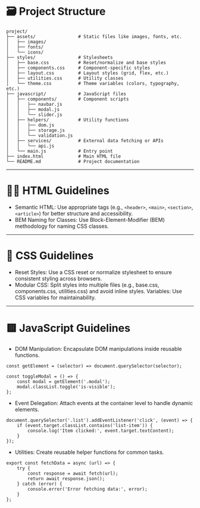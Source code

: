 # 🗃️ Project Structure

```
project/
├── assets/                # Static files like images, fonts, etc.
│   ├── images/
│   ├── fonts/
│   └── icons/
├── styles/                # Stylesheets
│   ├── base.css           # Reset/normalize and base styles
│   ├── components.css     # Component-specific styles
│   ├── layout.css         # Layout styles (grid, flex, etc.)
│   ├── utilities.css      # Utility classes
│   └── theme.css          # Theme variables (colors, typography, etc.)
├── javascript/            # JavaScript files
│   ├── components/        # Component scripts
│   │   ├── navbar.js
│   │   ├── modal.js
│   │   └── slider.js
│   ├── helpers/           # Utility functions
│   │   ├── dom.js
│   │   ├── storage.js
│   │   └── validation.js
│   ├── services/          # External data fetching or APIs
│   │   └── api.js
│   └── main.js            # Entry point
├── index.html             # Main HTML file
└── README.md              # Project documentation
```

<hr>

# 👩‍🏫 HTML Guidelines

- Semantic HTML: Use appropriate tags (e.g., `<header>`, `<main>`, `<section>`, `<article>`) for better structure and accessibility.
- BEM Naming for Classes: Use Block-Element-Modifier (BEM) methodology for naming CSS classes.

<hr>

# 🎨 CSS Guidelines

- Reset Styles: Use a CSS reset or normalize stylesheet to ensure consistent styling across browsers.
- Modular CSS: Split styles into multiple files (e.g., base.css, components.css, utilities.css) and avoid inline styles.
  Variables: Use CSS variables for maintainability.

<hr>

# 🟨 JavaScript Guidelines

- DOM Manipulation: Encapsulate DOM manipulations inside reusable functions.

```
const getElement = (selector) => document.querySelector(selector);

const toggleModal = () => {
    const modal = getElement('.modal');
    modal.classList.toggle('is-visible');
};
```

- Event Delegation: Attach events at the container level to handle dynamic elements.

```
document.querySelector('.list').addEventListener('click', (event) => {
    if (event.target.classList.contains('list-item')) {
        console.log('Item clicked:', event.target.textContent);
    }
});
```

- Utilities: Create reusable helper functions for common tasks.

```
export const fetchData = async (url) => {
    try {
        const response = await fetch(url);
        return await response.json();
    } catch (error) {
        console.error('Error fetching data:', error);
    }
};
```
